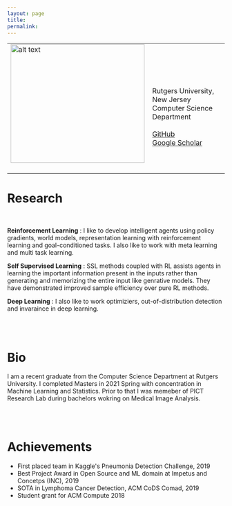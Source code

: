 ```yaml
---
layout: page
title: 
permalink:
---
```


<table><tr><td>
<img src="https://i.imgur.com/2guZweZ.jpg" alt="alt text" width="310px" height="275px" />&nbsp;</td>
<td align="left">
<br />
<br />
Rutgers University, New Jersey
<br />
Computer Science Department
<br />
<br />
<a href="https://github.com/barlowtwin">GitHub</a>
<br />
<a href="https://scholar.google.com/citations?user=vvJ-sZQAAAAJ&hl=en">Google Scholar</a>
 </td>
  </tr>
  </table>
  
<h1> Research </h1>
 <br>

<p> <b>Reinforcement Learning</b> : I like to develop intelligent agents using policy gradients, world models, representation learning with reinforcement learning and goal-conditioned tasks. I also like to work with meta learning and multi task learning.<p>
 
<p> <b>Self Supervised Learning</b> : SSL methods coupled with RL assists agents in learning the important information present in the inputs rather than generating and memorizing the entire input like genrative models. They have demonstrated improved sample efficiency over pure RL methods.<p>
 
<p> <b>Deep Learning</b> : I also like to work optimiziers, out-of-distribution detection and invaraince in deep learning. </p>
  
   <br>
    <br>
  
 <h1> Bio </h1>

 <p>I am a recent graduate from the Computer Science Department at Rutgers University. I completed Masters in 2021 Spring with concentration in Machine Learning and Statistics. Prior to that I was memeber of PICT Research Lab during bachelors wokring on Medical Image Analysis.</p>
 
  <br>
   <br>
   
<h1> Achievements </h1>

<ul>
  <li>First placed team in Kaggle's Pneumonia Detection Challenge, 2019</li>
  <li>Best Project Award in Open Source and ML domain at Impetus and Concetps (INC), 2019</li>
  <li>SOTA in Lymphoma Cancer Detection, ACM CoDS Comad, 2019</li>
  <li>Student grant for ACM Compute 2018</li>
</ul>
